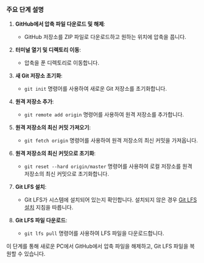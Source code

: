 
### 주요 단계 설명

1. **GitHub에서 압축 파일 다운로드 및 해제**:
   - GitHub 저장소를 ZIP 파일로 다운로드하고 원하는 위치에 압축을 풉니다.

2. **터미널 열기 및 디렉토리 이동**:
   - 압축을 푼 디렉토리로 이동합니다.

3. **새 Git 저장소 초기화**:
   - `git init` 명령어를 사용하여 새로운 Git 저장소를 초기화합니다.

4. **원격 저장소 추가**:
   - `git remote add origin` 명령어를 사용하여 원격 저장소를 추가합니다.

5. **원격 저장소의 최신 커밋 가져오기**:
   - `git fetch origin` 명령어를 사용하여 원격 저장소의 최신 커밋을 가져옵니다.

6. **원격 저장소의 최신 커밋으로 초기화**:
   - `git reset --hard origin/master` 명령어를 사용하여 로컬 저장소를 원격 저장소의 최신 커밋으로 초기화합니다.

7. **Git LFS 설치**:
   - Git LFS가 시스템에 설치되어 있는지 확인합니다. 설치되지 않은 경우 [Git LFS 설치](https://git-lfs.github.com/) 지침을 따릅니다.

8. **Git LFS 파일 다운로드**:
   - `git lfs pull` 명령어를 사용하여 LFS 파일을 다운로드합니다.

이 단계를 통해 새로운 PC에서 GitHub에서 압축 파일을 해제하고, Git LFS 파일을 복원할 수 있습니다.
